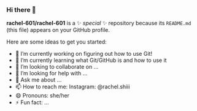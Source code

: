 ### Hi there 👋


**rachel-601/rachel-601** is a ✨ _special_ ✨ repository because its `README.md` (this file) appears on your GitHub profile.

Here are some ideas to get you started:

- 🔭 I’m currently working on figuring out how to use Git!
- 🌱 I’m currently learning what Git/GitHub is and how to use it
- 👯 I’m looking to collaborate on ...
- 🤔 I’m looking for help with ...
- 💬 Ask me about ...
- 📫 How to reach me: Instagram: @rachel.shiii
- 😄 Pronouns: she/her
- ⚡ Fun fact: ...

